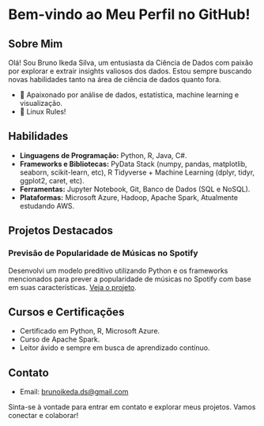 # Bem-vindo ao Meu Perfil no GitHub!

## Sobre Mim
Olá! Sou Bruno Ikeda Silva, um entusiasta da Ciência de Dados com paixão por explorar e extrair insights valiosos dos dados. Estou sempre buscando novas habilidades tanto na área de ciência de dados quanto fora.

- 🌟 Apaixonado por análise de dados, estatística, machine learning e visualização.
- 🤘 Linux Rules!

## Habilidades

- **Linguagens de Programação:** Python, R, Java, C#.
- **Frameworks e Bibliotecas:** PyData Stack (numpy, pandas, matplotlib, seaborn, scikit-learn, etc), R Tidyverse + Machine Learning (dplyr, tidyr, ggplot2, caret, etc).
- **Ferramentas:** Jupyter Notebook, Git, Banco de Dados (SQL e NoSQL).
- **Plataformas:** Microsoft Azure, Hadoop, Apache Spark, Atualmente estudando AWS.

## Projetos Destacados

### Previsão de Popularidade de Músicas no Spotify
Desenvolvi um modelo preditivo utilizando Python e os frameworks mencionados para prever a popularidade de músicas no Spotify com base em suas características. [Veja o projeto](https://github.com/BrunoIkedaDS/SpotifySongsPopularity).

## Cursos e Certificações

- Certificado em Python, R, Microsoft Azure.
- Curso de Apache Spark.
- Leitor ávido e sempre em busca de aprendizado contínuo.

## Contato

- Email: brunoikeda.ds@gmail.com

Sinta-se à vontade para entrar em contato e explorar meus projetos. Vamos conectar e colaborar!
